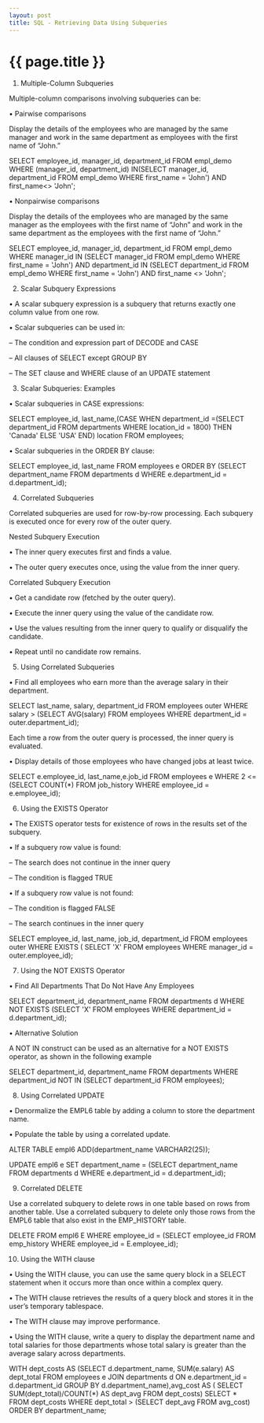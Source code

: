 ```yaml
---
layout: post
title: SQL - Retrieving Data Using Subqueries
---
```


{{ page.title }}
================

1) Multiple-Column Subqueries

Multiple-column comparisons involving subqueries can be:

• Pairwise comparisons

Display the details of the employees who are managed by the same manager and work in the same department as employees with the first name of “John.”

SELECT employee_id, manager_id, department_id FROM empl_demo WHERE (manager_id, department_id) IN(SELECT manager_id, department_id FROM empl_demo WHERE first_name = 'John') AND first_name<> 'John';


• Nonpairwise comparisons

Display the details of the employees who are managed by the same manager as the employees with the first name of “John” and work in the same department as the employees with the first name of “John.”

SELECT employee_id, manager_id, department_id FROM empl_demo WHERE manager_id IN (SELECT manager_id FROM empl_demo WHERE first_name = 'John') AND department_id IN (SELECT department_id
FROM empl_demo WHERE first_name = 'John') AND first_name <> 'John';

2) Scalar Subquery Expressions

• A scalar subquery expression is a subquery that returns exactly one column value from one row.

• Scalar subqueries can be used in:

– The condition and expression part of DECODE and CASE

– All clauses of SELECT except GROUP BY

– The SET clause and WHERE clause of an UPDATE statement

3) Scalar Subqueries: Examples

• Scalar subqueries in CASE expressions:

SELECT employee_id, last_name,(CASE WHEN department_id =(SELECT department_id FROM departments WHERE location_id = 1800) THEN 'Canada' ELSE 'USA' END) location FROM employees;

• Scalar subqueries in the ORDER BY clause:

SELECT employee_id, last_name FROM employees e ORDER BY (SELECT department_name FROM departments d WHERE e.department_id = d.department_id);

4) Correlated Subqueries

Correlated subqueries are used for row-by-row processing. Each subquery is executed once for every row of the outer query.

Nested Subquery Execution

• The inner query executes first and finds a value.

• The outer query executes once, using the value from the inner query.

Correlated Subquery Execution

• Get a candidate row (fetched by the outer query).

• Execute the inner query using the value of the candidate row.

• Use the values resulting from the inner query to qualify or disqualify the candidate.

• Repeat until no candidate row remains.

5) Using Correlated Subqueries

• Find all employees who earn more than the average salary in their department.

SELECT last_name, salary, department_id FROM employees outer WHERE salary > (SELECT AVG(salary) FROM employees WHERE department_id = outer.department_id);

Each time a row from the outer query is processed, the inner query is evaluated.

• Display details of those employees who have changed jobs at least twice.

SELECT e.employee_id, last_name,e.job_id FROM employees e WHERE 2 <= (SELECT COUNT(*) FROM job_history WHERE employee_id = e.employee_id);

6) Using the EXISTS Operator

• The EXISTS operator tests for existence of rows in the results set of the subquery.

• If a subquery row value is found:

– The search does not continue in the inner query

– The condition is flagged TRUE

• If a subquery row value is not found:

– The condition is flagged FALSE

– The search continues in the inner query

SELECT employee_id, last_name, job_id, department_id FROM employees outer WHERE EXISTS ( SELECT 'X' FROM employees WHERE manager_id = outer.employee_id);

7) Using the NOT EXISTS Operator

• Find All Departments That Do Not Have Any Employees

SELECT department_id, department_name FROM departments d WHERE NOT EXISTS (SELECT 'X' FROM employees WHERE department_id = d.department_id);

• Alternative Solution

A NOT IN construct can be used as an alternative for a NOT EXISTS operator, as shown in the following example

SELECT department_id, department_name FROM departments WHERE department_id NOT IN (SELECT department_id FROM employees);

8) Using Correlated UPDATE

• Denormalize the EMPL6 table by adding a column to store the department name.

• Populate the table by using a correlated update.

ALTER TABLE empl6 ADD(department_name VARCHAR2(25));

UPDATE empl6 e SET department_name = (SELECT department_name FROM departments d WHERE e.department_id = d.department_id);

9) Correlated DELETE

Use a correlated subquery to delete rows in one table based on rows from another table. Use a correlated subquery to delete only those rows from the EMPL6 table that also exist in the EMP_HISTORY table.

DELETE FROM empl6 E WHERE employee_id = (SELECT employee_id FROM emp_history WHERE employee_id = E.employee_id);

10) Using the WITH clause

• Using the WITH clause, you can use the same query block in a SELECT statement when it occurs more than once within a complex query.

• The WITH clause retrieves the results of a query block and stores it in the user’s temporary tablespace.

• The WITH clause may improve performance.

• Using the WITH clause, write a query to display the department name and total salaries for those departments whose total salary is greater than the average salary across departments.

WITH dept_costs AS (SELECT d.department_name, SUM(e.salary) AS dept_total FROM employees e JOIN departments d ON e.department_id = d.department_id GROUP BY d.department_name),avg_cost AS (
SELECT SUM(dept_total)/COUNT(*) AS dept_avg FROM dept_costs) SELECT * FROM dept_costs WHERE dept_total > (SELECT dept_avg FROM avg_cost) ORDER BY department_name;


